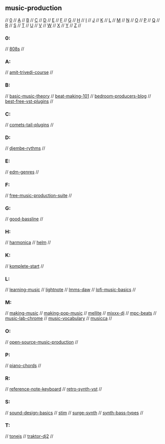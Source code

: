## music-production

// [0](#0) // [A](#a) // [B](#b) // [C](#c) // [D](#d) // [E](#e) // [F](#f) // [G](#g)
// [H](#h) // [I](#i) // [J](#j) // [K](#k) // [L](#l) // [M](#m) // [N](#n) // [O](#o)
// [P](#p) // [Q](#q) // [R](#r) // [S](#s) // [T](#t) // [U](#u) // [V](#v) // [W](#w)
// [X](#x) // [Y](#y) // [Z](#z) //

### 0:
// [808s](https://drive.google.com/drive/u/0/folders/1f2IawSo7c3_bSg-4m3xzq7ZnIf5f4sSe)
//

### A:
// [amit-trivedi-course](https://frontrow.co.in/course/learn-music-composition?utm_source=google&utm_medium=cpc&utm_campaign=13061896729&utm_content=124966504729&utm_term=&gclid=Cj0KCQjwh_eFBhDZARIsALHjIKfZ3ddgypg3MO9ZWpb5WMfE43WK_w12mW3GWKe3O6_fHUtfWk9oLIkaAoEQEALw_wcB)
//

### B:
// [basic-music-theory](https://www.basicmusictheory.com/index.php)
// [beat-making-101](https://www.izotope.com/en/learn/beat-making-101-how-to-make-a-beat.html)
// [bedroom-producers-blog](https://bedroomproducersblog.com/)
// [best-free-vst-plugins](https://blog.landr.com/best-free-vst-plugins/)
//

### C:
// [comets-tail-plugins](https://heckscaper.com/plugins/)
//

### D:
//  [djembe-rythms](https://www.youtube.com/watch?v=duPsYYUfg2I)
//

### E:
// [edm-genres](https://edmworldmagazine.com/the-history-and-genres-of-edm-guide/)
//

### F:
// [free-music-production-suite](https://bedroomproducersblog.com/2020/06/17/free-beat-making-software/)
//

### G:
// [good-bassline](https://www.wikihow.com/Compose-a-Good-Bassline)
//

### H:
// [harmonica](https://www.harmonica.com/)
// [helm](https://tytel.org/helm/)
//

### K:
// [komplete-start](https://www.native-instruments.com/en/products/komplete/bundles/komplete-start/) 
//

### L:
// [learning-music](https://learningmusic.ableton.com/)
// [lightnote](https://www.lightnote.co)
// [lmms-daw](https://lmms.io)
// [lofi-music-basics](https://blog.landr.com/lofi/)
//

### M:
// [making-music](https://making-music.com/)
// [making-pop-music](https://www.makepopmusic.com/)
// [mellite](https://www.sciss.de/mellite/)
// [mixxx-dj](https://mixxx.org)
// [mpc-beats](https://www.akaipro.com/mpc-beats)
// [music-lab-chrome](https://musiclab.chromeexperiments.com/)
// [music-vocabulary](http://www.musictheoryforparents.com/vocabulary.html)
// [musicca](https://www.musicca.com/)
//

### O:
// [open-source-music-production](https://www.tecmint.com/free-music-creation-or-audio-editing-softwares-for-linux/)
//

### P:
// [piano-chords](https://www.pianochord.org/)
//

### R:
// [reference-note-keyboard](https://philfrei.itch.io/reference-note-keyboard)
// [retro-synth-vst](https://bedroomproducersblog.com/2020/10/30/free-retro-synth/)
//

### S:
// [sound-design-basics](https://medium.com/@kusekiakorame/basics-of-synthesis-and-sound-design-a-beginners-guide-9c3d0314c6d5)
// [stim](https://www.stim.se/en)
// [surge-synth](https://surge-synthesizer.github.io/)
// [synth-bass-types](https://blog.landr.com/synth-bass/)
//

### T:
// [tonejs](https://github.com/Tonejs)
// [traktor-dj2](https://www.native-instruments.com/en/products/traktor/dj-software/traktor-dj-2/)
//

